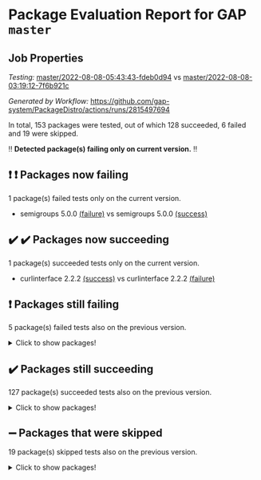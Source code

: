 # Package Evaluation Report for GAP `master`

## Job Properties

*Testing:* [master/2022-08-08-05:43:43-fdeb0d94](https://github.com/gap-system/PackageDistro/blob/data/reports/master/2022-08-08-05:43:43-fdeb0d94) vs [master/2022-08-08-03:19:12-7f6b921c](https://github.com/gap-system/PackageDistro/blob/data/reports/master/2022-08-08-03:19:12-7f6b921c)

*Generated by Workflow:* https://github.com/gap-system/PackageDistro/actions/runs/2815497694

In total, 153 packages were tested, out of which 128 succeeded, 6 failed and 19 were skipped.

:bangbang: **Detected package(s) failing only on current version.** :bangbang:

## :exclamation: :exclamation: Packages now failing

1 package(s) failed tests only on the current version.
- semigroups 5.0.0 [(failure)](https://github.com/gap-system/PackageDistro/runs/7719243403?check_suite_focus=true) vs semigroups 5.0.0 [(success)](https://github.com/gap-system/PackageDistro/runs/7718049610?check_suite_focus=true)

## :heavy_check_mark: :heavy_check_mark: Packages now succeeding

1 package(s) succeeded tests only on the current version.
- curlinterface 2.2.2 [(success)](https://github.com/gap-system/PackageDistro/runs/7719238280?check_suite_focus=true) vs curlinterface 2.2.2 [(failure)](https://github.com/gap-system/PackageDistro/runs/7718045733?check_suite_focus=true)

## :exclamation: Packages still failing

5 package(s) failed tests also on the previous version.
<details><summary>Click to show packages!</summary>

- francy 1.2.4 [(failure)](https://github.com/gap-system/PackageDistro/runs/7719239316?check_suite_focus=true)
- hap 1.46 [(failure)](https://github.com/gap-system/PackageDistro/runs/7719239971?check_suite_focus=true)
- packagemanager 1.2 [(failure)](https://github.com/gap-system/PackageDistro/runs/7719242257?check_suite_focus=true)
- recog 1.3.2 [(failure)](https://github.com/gap-system/PackageDistro/runs/7719243062?check_suite_focus=true)
- yangbaxter 0.10.0 [(failure)](https://github.com/gap-system/PackageDistro/runs/7719245117?check_suite_focus=true)
</details>

## :heavy_check_mark: Packages still succeeding

127 package(s) succeeded tests also on the previous version.
<details><summary>Click to show packages!</summary>

- ace 5.5 [(success)](https://github.com/gap-system/PackageDistro/runs/7719236438?check_suite_focus=true)
- aclib 1.3.2 [(success)](https://github.com/gap-system/PackageDistro/runs/7719236511?check_suite_focus=true)
- agt 0.2 [(success)](https://github.com/gap-system/PackageDistro/runs/7719236583?check_suite_focus=true)
- alnuth 3.2.1 [(success)](https://github.com/gap-system/PackageDistro/runs/7719236663?check_suite_focus=true)
- anupq 3.2.6 [(success)](https://github.com/gap-system/PackageDistro/runs/7719236749?check_suite_focus=true)
- atlasrep 2.1.4 [(success)](https://github.com/gap-system/PackageDistro/runs/7719236872?check_suite_focus=true)
- autodoc 2022.07.10 [(success)](https://github.com/gap-system/PackageDistro/runs/7719236943?check_suite_focus=true)
- automata 1.15 [(success)](https://github.com/gap-system/PackageDistro/runs/7719237015?check_suite_focus=true)
- automgrp 1.3.2 [(success)](https://github.com/gap-system/PackageDistro/runs/7719237077?check_suite_focus=true)
- autpgrp 1.11 [(success)](https://github.com/gap-system/PackageDistro/runs/7719237155?check_suite_focus=true)
- cap 2022.06-05 [(success)](https://github.com/gap-system/PackageDistro/runs/7719237213?check_suite_focus=true)
- caratinterface 2.3.4 [(success)](https://github.com/gap-system/PackageDistro/runs/7719237283?check_suite_focus=true)
- cddinterface 2020.06.24 [(success)](https://github.com/gap-system/PackageDistro/runs/7719237405?check_suite_focus=true)
- circle 1.6.5 [(success)](https://github.com/gap-system/PackageDistro/runs/7719237457?check_suite_focus=true)
- classicpres 1.22 [(success)](https://github.com/gap-system/PackageDistro/runs/7719237556?check_suite_focus=true)
- cohomolo 1.6.10 [(success)](https://github.com/gap-system/PackageDistro/runs/7719237613?check_suite_focus=true)
- congruence 1.2.4 [(success)](https://github.com/gap-system/PackageDistro/runs/7719237693?check_suite_focus=true)
- corelg 1.56 [(success)](https://github.com/gap-system/PackageDistro/runs/7719237767?check_suite_focus=true)
- crime 1.6 [(success)](https://github.com/gap-system/PackageDistro/runs/7719237839?check_suite_focus=true)
- crisp 1.4.5 [(success)](https://github.com/gap-system/PackageDistro/runs/7719237894?check_suite_focus=true)
- crypting 0.10 [(success)](https://github.com/gap-system/PackageDistro/runs/7719237952?check_suite_focus=true)
- cryst 4.1.25 [(success)](https://github.com/gap-system/PackageDistro/runs/7719238031?check_suite_focus=true)
- crystcat 1.1.10 [(success)](https://github.com/gap-system/PackageDistro/runs/7719238085?check_suite_focus=true)
- ctbllib 1.3.4 [(success)](https://github.com/gap-system/PackageDistro/runs/7719238152?check_suite_focus=true)
- cubefree 1.19 [(success)](https://github.com/gap-system/PackageDistro/runs/7719238218?check_suite_focus=true)
- cvec 2.7.6 [(success)](https://github.com/gap-system/PackageDistro/runs/7719238332?check_suite_focus=true)
- datastructures 0.2.7 [(success)](https://github.com/gap-system/PackageDistro/runs/7719238379?check_suite_focus=true)
- deepthought 1.0.5 [(success)](https://github.com/gap-system/PackageDistro/runs/7719238426?check_suite_focus=true)
- design 1.7 [(success)](https://github.com/gap-system/PackageDistro/runs/7719238471?check_suite_focus=true)
- difsets 2.3.1 [(success)](https://github.com/gap-system/PackageDistro/runs/7719238505?check_suite_focus=true)
- digraphs 1.5.3 [(success)](https://github.com/gap-system/PackageDistro/runs/7719238558?check_suite_focus=true)
- edim 1.3.5 [(success)](https://github.com/gap-system/PackageDistro/runs/7719238612?check_suite_focus=true)
- example 4.3.2 [(success)](https://github.com/gap-system/PackageDistro/runs/7719238661?check_suite_focus=true)
- factint 1.6.3 [(success)](https://github.com/gap-system/PackageDistro/runs/7719238735?check_suite_focus=true)
- ferret 1.0.8 [(success)](https://github.com/gap-system/PackageDistro/runs/7719238808?check_suite_focus=true)
- fga 1.4.0 [(success)](https://github.com/gap-system/PackageDistro/runs/7719238871?check_suite_focus=true)
- fining 1.5 [(success)](https://github.com/gap-system/PackageDistro/runs/7719238925?check_suite_focus=true)
- float 1.0.3 [(success)](https://github.com/gap-system/PackageDistro/runs/7719239001?check_suite_focus=true)
- format 1.4.3 [(success)](https://github.com/gap-system/PackageDistro/runs/7719239087?check_suite_focus=true)
- forms 1.2.8 [(success)](https://github.com/gap-system/PackageDistro/runs/7719239155?check_suite_focus=true)
- fplsa 1.2.5 [(success)](https://github.com/gap-system/PackageDistro/runs/7719239208?check_suite_focus=true)
- fr 2.4.9 [(success)](https://github.com/gap-system/PackageDistro/runs/7719239261?check_suite_focus=true)
- fwtree 1.3 [(success)](https://github.com/gap-system/PackageDistro/runs/7719239356?check_suite_focus=true)
- gbnp 1.0.5 [(success)](https://github.com/gap-system/PackageDistro/runs/7719239401?check_suite_focus=true)
- generalizedmorphismsforcap 2022.05-01 [(success)](https://github.com/gap-system/PackageDistro/runs/7719239448?check_suite_focus=true)
- genss 1.6.7 [(success)](https://github.com/gap-system/PackageDistro/runs/7719239487?check_suite_focus=true)
- gradedringforhomalg 2022.07-01 [(success)](https://github.com/gap-system/PackageDistro/runs/7719239578?check_suite_focus=true)
- grape 4.8.5 [(success)](https://github.com/gap-system/PackageDistro/runs/7719239635?check_suite_focus=true)
- groupoids 1.71 [(success)](https://github.com/gap-system/PackageDistro/runs/7719239700?check_suite_focus=true)
- grpconst 2.6.2 [(success)](https://github.com/gap-system/PackageDistro/runs/7719239759?check_suite_focus=true)
- guarana 0.96.3 [(success)](https://github.com/gap-system/PackageDistro/runs/7719239821?check_suite_focus=true)
- guava 3.16 [(success)](https://github.com/gap-system/PackageDistro/runs/7719239884?check_suite_focus=true)
- hapcryst 0.1.15 [(success)](https://github.com/gap-system/PackageDistro/runs/7719240040?check_suite_focus=true)
- hecke 1.5.3 [(success)](https://github.com/gap-system/PackageDistro/runs/7719240118?check_suite_focus=true)
- help 3.5 [(success)](https://github.com/gap-system/PackageDistro/runs/7719240171?check_suite_focus=true)
- idrel 2.44 [(success)](https://github.com/gap-system/PackageDistro/runs/7719240228?check_suite_focus=true)
- images 1.3.1 [(success)](https://github.com/gap-system/PackageDistro/runs/7719240278?check_suite_focus=true)
- intpic 0.3.0 [(success)](https://github.com/gap-system/PackageDistro/runs/7719240329?check_suite_focus=true)
- io 4.7.2 [(success)](https://github.com/gap-system/PackageDistro/runs/7719240382?check_suite_focus=true)
- irredsol 1.4.3 [(success)](https://github.com/gap-system/PackageDistro/runs/7719240441?check_suite_focus=true)
- json 2.1.0 [(success)](https://github.com/gap-system/PackageDistro/runs/7719240499?check_suite_focus=true)
- jupyterkernel 1.4.1 [(success)](https://github.com/gap-system/PackageDistro/runs/7719240556?check_suite_focus=true)
- jupyterviz 1.5.1 [(success)](https://github.com/gap-system/PackageDistro/runs/7719240645?check_suite_focus=true)
- kan 1.34 [(success)](https://github.com/gap-system/PackageDistro/runs/7719240704?check_suite_focus=true)
- kbmag 1.5.9 [(success)](https://github.com/gap-system/PackageDistro/runs/7719240767?check_suite_focus=true)
- laguna 3.9.5 [(success)](https://github.com/gap-system/PackageDistro/runs/7719240805?check_suite_focus=true)
- liealgdb 2.2.1 [(success)](https://github.com/gap-system/PackageDistro/runs/7719240860?check_suite_focus=true)
- liepring 2.7 [(success)](https://github.com/gap-system/PackageDistro/runs/7719240912?check_suite_focus=true)
- liering 2.4.2 [(success)](https://github.com/gap-system/PackageDistro/runs/7719240978?check_suite_focus=true)
- linearalgebraforcap 2022.06-03 [(success)](https://github.com/gap-system/PackageDistro/runs/7719241018?check_suite_focus=true)
- loops 3.4.2 [(success)](https://github.com/gap-system/PackageDistro/runs/7719241096?check_suite_focus=true)
- lpres 1.0.3 [(success)](https://github.com/gap-system/PackageDistro/runs/7719241193?check_suite_focus=true)
- majoranaalgebras 1.4 [(success)](https://github.com/gap-system/PackageDistro/runs/7719241264?check_suite_focus=true)
- mapclass 1.4.5 [(success)](https://github.com/gap-system/PackageDistro/runs/7719241343?check_suite_focus=true)
- matgrp 0.64 [(success)](https://github.com/gap-system/PackageDistro/runs/7719241407?check_suite_focus=true)
- modisom 2.5.2 [(success)](https://github.com/gap-system/PackageDistro/runs/7719241482?check_suite_focus=true)
- modulepresentationsforcap 2022.05-03 [(success)](https://github.com/gap-system/PackageDistro/runs/7719241546?check_suite_focus=true)
- monoidalcategories 2022.06-07 [(success)](https://github.com/gap-system/PackageDistro/runs/7719241627?check_suite_focus=true)
- nconvex 2020.11-04 [(success)](https://github.com/gap-system/PackageDistro/runs/7719241704?check_suite_focus=true)
- nilmat 1.4.2 [(success)](https://github.com/gap-system/PackageDistro/runs/7719241778?check_suite_focus=true)
- nock 1.5 [(success)](https://github.com/gap-system/PackageDistro/runs/7719241841?check_suite_focus=true)
- normalizinterface 1.3.4 [(success)](https://github.com/gap-system/PackageDistro/runs/7719241912?check_suite_focus=true)
- nq 2.5.8 [(success)](https://github.com/gap-system/PackageDistro/runs/7719241979?check_suite_focus=true)
- numericalsgps 1.3.1 [(success)](https://github.com/gap-system/PackageDistro/runs/7719242059?check_suite_focus=true)
- openmath 11.5.1 [(success)](https://github.com/gap-system/PackageDistro/runs/7719242129?check_suite_focus=true)
- orb 4.8.5 [(success)](https://github.com/gap-system/PackageDistro/runs/7719242201?check_suite_focus=true)
- patternclass 2.4.2 [(success)](https://github.com/gap-system/PackageDistro/runs/7719242332?check_suite_focus=true)
- permut 2.0.4 [(success)](https://github.com/gap-system/PackageDistro/runs/7719242429?check_suite_focus=true)
- polenta 1.3.10 [(success)](https://github.com/gap-system/PackageDistro/runs/7719242508?check_suite_focus=true)
- polymaking 0.8.6 [(success)](https://github.com/gap-system/PackageDistro/runs/7719242583?check_suite_focus=true)
- primgrp 3.4.2 [(success)](https://github.com/gap-system/PackageDistro/runs/7719242667?check_suite_focus=true)
- profiling 2.5.0 [(success)](https://github.com/gap-system/PackageDistro/runs/7719242735?check_suite_focus=true)
- qpa 1.34 [(success)](https://github.com/gap-system/PackageDistro/runs/7719242788?check_suite_focus=true)
- quagroup 1.8.3 [(success)](https://github.com/gap-system/PackageDistro/runs/7719242865?check_suite_focus=true)
- radiroot 2.9 [(success)](https://github.com/gap-system/PackageDistro/runs/7719242910?check_suite_focus=true)
- rcwa 4.7.0 [(success)](https://github.com/gap-system/PackageDistro/runs/7719242958?check_suite_focus=true)
- rds 1.8 [(success)](https://github.com/gap-system/PackageDistro/runs/7719243005?check_suite_focus=true)
- repndecomp 1.2.1 [(success)](https://github.com/gap-system/PackageDistro/runs/7719243125?check_suite_focus=true)
- repsn 3.1.0 [(success)](https://github.com/gap-system/PackageDistro/runs/7719243183?check_suite_focus=true)
- resclasses 4.7.3 [(success)](https://github.com/gap-system/PackageDistro/runs/7719243264?check_suite_focus=true)
- scscp 2.3.1 [(success)](https://github.com/gap-system/PackageDistro/runs/7719243336?check_suite_focus=true)
- sglppow 2.2 [(success)](https://github.com/gap-system/PackageDistro/runs/7719243477?check_suite_focus=true)
- sgpviz 0.999.5 [(success)](https://github.com/gap-system/PackageDistro/runs/7719243581?check_suite_focus=true)
- simpcomp 2.1.14 [(success)](https://github.com/gap-system/PackageDistro/runs/7719243663?check_suite_focus=true)
- singular 2020.12.18 [(success)](https://github.com/gap-system/PackageDistro/runs/7719243709?check_suite_focus=true)
- sla 1.5.3 [(success)](https://github.com/gap-system/PackageDistro/runs/7719243765?check_suite_focus=true)
- smallgrp 1.5 [(success)](https://github.com/gap-system/PackageDistro/runs/7719243827?check_suite_focus=true)
- smallsemi 0.6.13 [(success)](https://github.com/gap-system/PackageDistro/runs/7719243876?check_suite_focus=true)
- sonata 2.9.4 [(success)](https://github.com/gap-system/PackageDistro/runs/7719243928?check_suite_focus=true)
- sophus 1.26 [(success)](https://github.com/gap-system/PackageDistro/runs/7719243973?check_suite_focus=true)
- spinsym 1.5.2 [(success)](https://github.com/gap-system/PackageDistro/runs/7719244027?check_suite_focus=true)
- symbcompcc 1.3.2 [(success)](https://github.com/gap-system/PackageDistro/runs/7719244090?check_suite_focus=true)
- thelma 1.3 [(success)](https://github.com/gap-system/PackageDistro/runs/7719244151?check_suite_focus=true)
- tomlib 1.2.9 [(success)](https://github.com/gap-system/PackageDistro/runs/7719244233?check_suite_focus=true)
- toric 1.9.5 [(success)](https://github.com/gap-system/PackageDistro/runs/7719244313?check_suite_focus=true)
- toricvarieties 2022.07.13 [(success)](https://github.com/gap-system/PackageDistro/runs/7719244397?check_suite_focus=true)
- transgrp 3.6.3 [(success)](https://github.com/gap-system/PackageDistro/runs/7719244466?check_suite_focus=true)
- ugaly 4.0.3 [(success)](https://github.com/gap-system/PackageDistro/runs/7719244529?check_suite_focus=true)
- unipot 1.5 [(success)](https://github.com/gap-system/PackageDistro/runs/7719244591?check_suite_focus=true)
- unitlib 4.1.0 [(success)](https://github.com/gap-system/PackageDistro/runs/7719244672?check_suite_focus=true)
- utils 0.76 [(success)](https://github.com/gap-system/PackageDistro/runs/7719244739?check_suite_focus=true)
- uuid 0.7 [(success)](https://github.com/gap-system/PackageDistro/runs/7719244806?check_suite_focus=true)
- walrus 0.9991 [(success)](https://github.com/gap-system/PackageDistro/runs/7719244865?check_suite_focus=true)
- wedderga 4.10.2 [(success)](https://github.com/gap-system/PackageDistro/runs/7719244927?check_suite_focus=true)
- xmod 2.88 [(success)](https://github.com/gap-system/PackageDistro/runs/7719244993?check_suite_focus=true)
- xmodalg 1.22 [(success)](https://github.com/gap-system/PackageDistro/runs/7719245059?check_suite_focus=true)
- zeromqinterface 0.14 [(success)](https://github.com/gap-system/PackageDistro/runs/7719245174?check_suite_focus=true)
</details>

## :heavy_minus_sign: Packages that were skipped

19 package(s) skipped tests also on the previous version.
<details><summary>Click to show packages!</summary>

- 4ti2interface 2022.03-01 [(skipped)](https://github.com/gap-system/PackageDistro/runs/7719076400?check_suite_focus=true)
- browse 1.8.14 [(skipped)](https://github.com/gap-system/PackageDistro/runs/7719076400?check_suite_focus=true)
- examplesforhomalg 2022.03-01 [(skipped)](https://github.com/gap-system/PackageDistro/runs/7719076400?check_suite_focus=true)
- gapdoc 1.6.5 [(skipped)](https://github.com/gap-system/PackageDistro/runs/7719076400?check_suite_focus=true)
- gauss 2022.03-01 [(skipped)](https://github.com/gap-system/PackageDistro/runs/7719076400?check_suite_focus=true)
- gaussforhomalg 2022.03-01 [(skipped)](https://github.com/gap-system/PackageDistro/runs/7719076400?check_suite_focus=true)
- gradedmodules 2022.03-01 [(skipped)](https://github.com/gap-system/PackageDistro/runs/7719076400?check_suite_focus=true)
- homalg 2022.03-01 [(skipped)](https://github.com/gap-system/PackageDistro/runs/7719076400?check_suite_focus=true)
- homalgtocas 2022.07-01 [(skipped)](https://github.com/gap-system/PackageDistro/runs/7719076400?check_suite_focus=true)
- io_forhomalg 2022.03-01 [(skipped)](https://github.com/gap-system/PackageDistro/runs/7719076400?check_suite_focus=true)
- itc 1.5.1 [(skipped)](https://github.com/gap-system/PackageDistro/runs/7719076400?check_suite_focus=true)
- localizeringforhomalg 2022.03-01 [(skipped)](https://github.com/gap-system/PackageDistro/runs/7719076400?check_suite_focus=true)
- matricesforhomalg 2022.06-01 [(skipped)](https://github.com/gap-system/PackageDistro/runs/7719076400?check_suite_focus=true)
- modules 2022.03-01 [(skipped)](https://github.com/gap-system/PackageDistro/runs/7719076400?check_suite_focus=true)
- polycyclic 2.16 [(skipped)](https://github.com/gap-system/PackageDistro/runs/7719076400?check_suite_focus=true)
- ringsforhomalg 2022.07-01 [(skipped)](https://github.com/gap-system/PackageDistro/runs/7719076400?check_suite_focus=true)
- sco 2022.03-01 [(skipped)](https://github.com/gap-system/PackageDistro/runs/7719076400?check_suite_focus=true)
- toolsforhomalg 2022.05-01 [(skipped)](https://github.com/gap-system/PackageDistro/runs/7719076400?check_suite_focus=true)
- xgap 4.31 [(skipped)](https://github.com/gap-system/PackageDistro/runs/7719076400?check_suite_focus=true)
</details>

